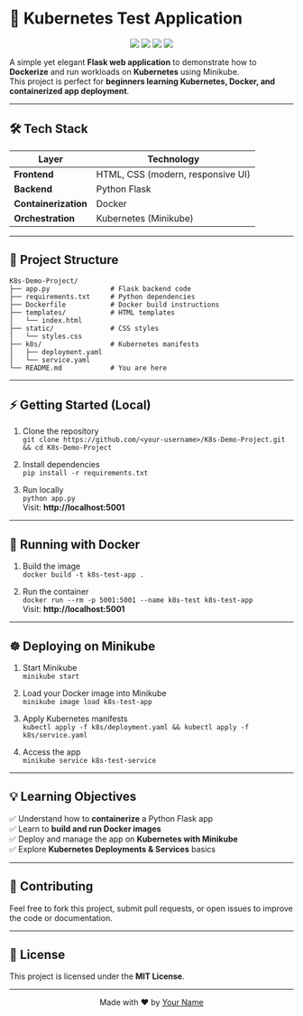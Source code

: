 # 🚀 Kubernetes Test Application

<p align="center">
  <img src="https://img.shields.io/badge/Python-3.10-blue?style=flat-square&logo=python" />
  <img src="https://img.shields.io/badge/Flask-3.0-lightgreen?style=flat-square&logo=flask" />
  <img src="https://img.shields.io/badge/Docker-Enabled-blue?style=flat-square&logo=docker" />
  <img src="https://img.shields.io/badge/Kubernetes-Ready-blue?style=flat-square&logo=kubernetes" />
</p>

A simple yet elegant **Flask web application** to demonstrate how to **Dockerize** and run workloads on **Kubernetes** using Minikube.  
This project is perfect for **beginners learning Kubernetes, Docker, and containerized app deployment**.

---

## 🛠️ Tech Stack

| Layer             | Technology |
|-------------------|------------|
| **Frontend**      | HTML, CSS (modern, responsive UI) |
| **Backend**       | Python Flask |
| **Containerization** | Docker |
| **Orchestration** | Kubernetes (Minikube) |

---

## 📂 Project Structure

```text
K8s-Demo-Project/
├── app.py               # Flask backend code
├── requirements.txt     # Python dependencies
├── Dockerfile           # Docker build instructions
├── templates/           # HTML templates
│   └── index.html
├── static/              # CSS styles
│   └── styles.css
├── k8s/                 # Kubernetes manifests
│   ├── deployment.yaml
│   └── service.yaml
└── README.md            # You are here
```
---

## ⚡ Getting Started (Local)

1. Clone the repository  
   `git clone https://github.com/<your-username>/K8s-Demo-Project.git && cd K8s-Demo-Project`

2. Install dependencies  
   `pip install -r requirements.txt`

3. Run locally  
   `python app.py`  
   Visit: **http://localhost:5001**

---

## 🐳 Running with Docker

1. Build the image  
   `docker build -t k8s-test-app .`

2. Run the container  
   `docker run --rm -p 5001:5001 --name k8s-test k8s-test-app`  
   Visit: **http://localhost:5001**

---

## ☸ Deploying on Minikube

1. Start Minikube  
   `minikube start`

2. Load your Docker image into Minikube  
   `minikube image load k8s-test-app`

3. Apply Kubernetes manifests  
   `kubectl apply -f k8s/deployment.yaml && kubectl apply -f k8s/service.yaml`

4. Access the app  
   `minikube service k8s-test-service`

---

## 💡 Learning Objectives

✅ Understand how to **containerize** a Python Flask app  
✅ Learn to **build and run Docker images**  
✅ Deploy and manage the app on **Kubernetes with Minikube**  
✅ Explore **Kubernetes Deployments & Services** basics  

---

## 🤝 Contributing
Feel free to fork this project, submit pull requests, or open issues to improve the code or documentation.

---

## 📜 License
This project is licensed under the **MIT License**.

---

<p align="center">
  Made with ❤️ by <a href="https://github.com/<your-username>">Your Name</a>
</p>
